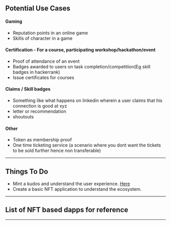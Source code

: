 ## Potential Use Cases

#### Gaming
- Reputation points in an online game
- Skills of character in a game

#### Certification - For a course, participating workshop/hackathon/event
- Proof of attendance of an event
- Badges awarded to users on task completion/competition(Eg skill badges in hackerrank)
- Issue certificates for courses

#### Claims / Skill badges
- Something like what happens on linkedin wherein a user claims that his connection is good at xyz
- letter or recommendation
- shoutouts

#### Other
- Token as membership proof
- One time ticketing service (a scenario where you dont want the tickets to be sold further hence non transferable)

---

## Things To Do

- Mint a kudos and understand the user experience. [Here](https://mintkudos.xyz/)
- Create a basic NFT application to understand the ecosystem.

---

## List of NFT based dapps for reference

---
